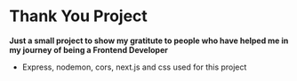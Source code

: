 # Thank You Project
**Just a small project to show my gratitute to people who have helped me in my journey of being a Frontend Developer**
- Express, nodemon, cors, next.js and css used for this project